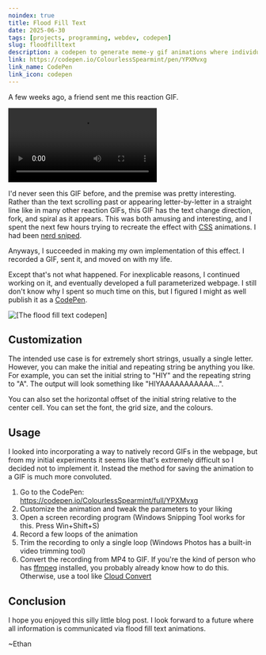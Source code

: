 ```yaml
---
noindex: true
title: Flood Fill Text
date: 2025-06-30
tags: [projects, programming, webdev, codepen]
slug: floodfilltext
description: a codepen to generate meme-y gif animations where individual characters of text flood fill outwards
link: https://codepen.io/ColourlessSpearmint/pen/YPXMvxg
link_name: CodePen
link_icon: codepen
---
```


A few weeks ago, a friend sent me this reaction GIF.

![GIF an animated gif where a bunch of "O"s spiral out from an "N", overlayed on a clip of Darth Vader saying "Nooooo"](/media/darthvadernooo.webm)

I'd never seen this GIF before, and the premise was pretty interesting. Rather than the text scrolling past or appearing letter-by-letter in a straight line like in many other reaction GIFs, this GIF has the text change direction, fork, and spiral as it appears. This was both amusing and interesting, and I spent the next few hours trying to recreate the effect with [CSS](https://en.wikipedia.org/wiki/CSS) animations. I had been [nerd sniped](https://xkcd.com/356/).

Anyways, I succeeded in making my own implementation of this effect. I recorded a GIF, sent it, and moved on with my life.

Except that's not what happened. For inexplicable reasons, I continued working on it, and eventually developed a full parameterized webpage. I still don't know why I spent so much time on this, but I figured I might as well publish it as a [CodePen](https://codepen.io).

![[The flood fill text codepen]](https://codepen.io/ColourlessSpearmint/embed/YPXMvxg?default-tab=result)

## Customization

The intended use case is for extremely short strings, usually a single letter. However, you can make the initial and repeating string be anything you like. For example, you can set the initial string to "HIY" and the repeating string to "A". The output will look something like "HIYAAAAAAAAAAA...". 

You can also set the horizontal offset of the initial string relative to the center cell. You can set the font, the grid size, and the colours.

## Usage

I looked into incorporating a way to natively record GIFs in the webpage, but from my initial experiments it seems like that's extremely difficult so I decided not to implement it. Instead the method for saving the animation to a GIF is much more convoluted. 

1. Go to the CodePen: <https://codepen.io/ColourlessSpearmint/full/YPXMvxg>
2. Customize the animation and tweak the parameters to your liking
3. Open a screen recording program (Windows Snipping Tool works for this. Press Win+Shift+S)
4. Record a few loops of the animation
5. Trim the recording to only a single loop (Windows Photos has a built-in video trimming tool)
6. Convert the recording from MP4 to GIF. If you're the kind of person who has [ffmpeg](https://ffmpeg.org/) installed, you probably already know how to do this. Otherwise, use a tool like [Cloud Convert](https://cloudconvert.com/mp4-to-gif)

## Conclusion

I hope you enjoyed this silly little blog post. I look forward to a future where all information is communicated via flood fill text animations.

~Ethan